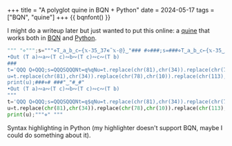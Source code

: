+++
title = "A polyglot quine in BQN + Python"
date = 2024-05-17
tags = ["BQN", "quine"]
+++
{{ bqnfont() }}

I might do a writeup later but just wanted to put this online: a [quine](https://en.wikipedia.org/wiki/Quine_(computing)) that works both in [BQN](https://mlochbaum.github.io/BQN/) and [Python](https://www.python.org/).

```python
""" "⋄""";s="""⋄T‿a‿b‿c←{𝕩-35‿37∊˜𝕩-@}‿"### #⋄###;s=###⋄T‿a‿b‿c←{𝕩-35‿37∊˜𝕩-@}‿#"‿"#
•Out (T a)∾a∾(T c)∾b∾(T c)∾c∾(T b)
###
t='QQQ Q⋄QQQ;s=QQQSQQQNt=q%qNu=t.replace(chr(81),chr(34)).replace(chr(78),chr(10)).replace(chr(113),chr(39)).replace(chr(83),s).replace(chr(36),t)Nprint(u);QQQ⋄Q QQQ'
u=t.replace(chr(81),chr(34)).replace(chr(78),chr(10)).replace(chr(113),chr(39)).replace(chr(83),s).replace(chr(36),t)
print(u);###⋄# ###"‿"#‿#"
•Out (T a)∾a∾(T c)∾b∾(T c)∾c∾(T b)
"""
t='QQQ Q⋄QQQ;s=QQQSQQQNt=q$qNu=t.replace(chr(81),chr(34)).replace(chr(78),chr(10)).replace(chr(113),chr(39)).replace(chr(83),s).replace(chr(36),t)Nprint(u);QQQ⋄Q QQQ'
u=t.replace(chr(81),chr(34)).replace(chr(78),chr(10)).replace(chr(113),chr(39)).replace(chr(83),s).replace(chr(36),t)
print(u);"""⋄" """
```

Syntax highlighting in Python (my highlighter doesn't support BQN, maybe I could do something about it).
